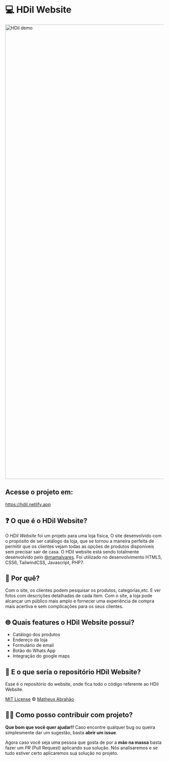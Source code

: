 # 💻 HDil Website

<img width="1440" alt="HDil demo" src="https://user-images.githubusercontent.com/55765308/210574370-c8e56a99-0e41-4f6e-8e43-34c00f5d2f2b.png">

## Acesse o projeto em:

https://hdil.netlify.app

## ❓ O que é o HDil Website?

O *HDil Website* foi um projeto para uma loja física, O site desenvolvido com o propósito de ser catálogo da loja, que se tornou a maneira perfeita de permitir que os clientes vejam todas as opções de produtos disponíveis sem precisar sair de casa. O HDil website está sendo totalmente desenvolvido pelo [@mamalvares](https://github.com/mamalvares). Foi utilizado no desenvolvimento HTML5, CSS6, TailwindCSS, Javascript, PHP7.

## 🤔 Por quê?

Com o site, os clientes podem pesquisar os produtos, categorias,etc. E ver fotos com descrições detalhadas de cada item. Com o site, a loja pode alcançar um público mais amplo e fornecer uma experiência de compra mais acertiva e sem complicações para os seus clientes.

## 🌐 Quais features o HDil Website possui?

- Catálogo dos produtos
- Endereço da loja
- Formulário de email
- Botão do Whats App
- Integração do google maps

## 📱 E o que sería o repositório HDil Website?

Esse é o repositório do website, onde fica todo o código referente ao HDil Website.

[MIT License](./LICENSE) © [Matheus Abrahão](https://github.com/mamalvares)

## 👨‍🏭 Como posso contribuir com projeto?

**Que bom que você quer ajudar!!** Caso encontre qualquer bug ou queira simplesmente dar um sugestão, basta **abrir um issue**.

Agora caso você seja uma pessoa que gosta de por a **mão na massa** basta fazer um *PR* (Pull Request) aplicando sua solução. Nós analisaremos e se tudo estiver certo aplicaremos sua solução no projeto.
